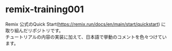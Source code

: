 # remix-training001

Remix 公式のQuick Start(<https://remix.run/docs/en/main/start/quickstart>) に取り組んだリポジトリです。  
チュートリアルの内容の実装に加えて、日本語で挙動のコメントを色々つけています。
